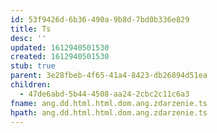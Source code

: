 ```yaml
---
id: 53f9426d-6b36-490a-9b8d-7bd0b336e829
title: Ts
desc: ''
updated: 1612940501530
created: 1612940501530
stub: true
parent: 3e28fbeb-4f65-41a4-8423-db26894d51ea
children:
  - 47de6abd-5b44-4508-aa24-2cbc2c11c6a3
fname: ang.dd.html.html.dom.ang.zdarzenie.ts
hpath: ang.dd.html.html.dom.ang.zdarzenie.ts
---
```



